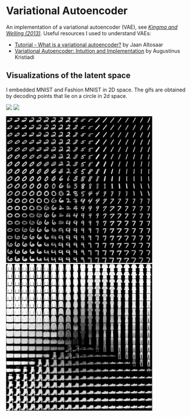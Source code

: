 # Variational Autoencoder
An implementation of a variational autoencoder (VAE), see [*Kingma and Welling (2013)*](https://arxiv.org/abs/1312.6114). Useful resources I used to understand VAEs:
- [Tutorial - What is a variational autoencoder?](https://jaan.io/what-is-variational-autoencoder-vae-tutorial/) by Jaan Altosaar
- [Variational Autoencoder: Intuition and Implementation](https://wiseodd.github.io/techblog/2016/12/10/variational-autoencoder/) by Augustinus Kristiadi

## Visualizations of the latent space
I embedded MNIST and Fashion MNIST in 2D space. The gifs are obtained by decoding points that lie on a circle in 2d space.

![](cycle_MNIST.gif) ![](cycle_FMNIST.gif)

<img src="latent_space_MNIST.png" alt="" width="400"> <img src="latent_space_FMNIST.png" alt="" width="400">
